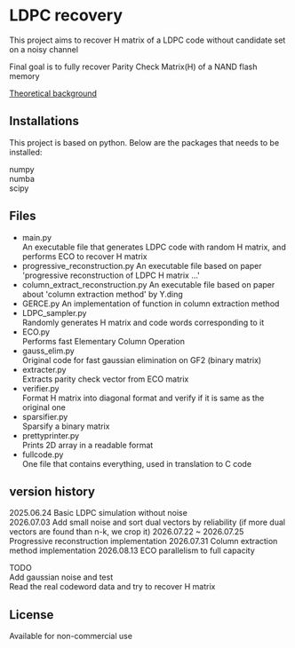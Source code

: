 # LDPC recovery
This project aims to recover H matrix of a LDPC code without candidate set on a noisy channel      

Final goal is to fully recover Parity Check Matrix(H) of a NAND flash memory      

[Theoretical background][link]

[link]:https://bluesparrow2000.github.io/paperreview/LDPC/


## Installations
This project is based on python. Below are the packages that needs to be installed:

numpy      
numba      
scipy              

## Files
- main.py      
An executable file that generates LDPC code with random H matrix, and performs ECO to recover H matrix 
- progressive_reconstruction.py
An executable file based on paper 'progressive reconstruction of LDPC H matrix ...'
- column_extract_reconstruction.py
An executable file based on paper about 'column extraction method' by Y.ding
- GERCE.py
An implementation of function in column extraction method
- LDPC_sampler.py      
Randomly generates H matrix and code words corresponding to it 
- ECO.py      
Performs fast Elementary Column Operation
- gauss_elim.py      
Original code for fast gaussian elimination on GF2 (binary matrix)
- extracter.py       
Extracts parity check vector from ECO matrix                  
- verifier.py               
Format H matrix into diagonal format and verify if it is same as the original one     
- sparsifier.py        
Sparsify a binary matrix       
- prettyprinter.py       
Prints 2D array in a readable format     
- fullcode.py           
One file that contains everything, used in translation to C code

## version history
2025.06.24 Basic LDPC simulation without noise        
2026.07.03 Add small noise and sort dual vectors by reliability (if more dual vectors are found than n-k, we crop it)
2026.07.22 ~  2026.07.25 Progressive reconstruction implementation
2026.07.31 Column extraction method implementation 
2026.08.13 ECO parallelism to full capacity

TODO        
Add gaussian noise and test                                       
Read the real codeword data and try to recover H matrix



## License
Available for non-commercial use      